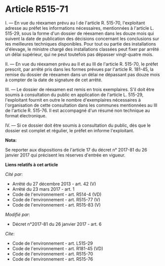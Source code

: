 # Article R515-71

I. ― En vue du réexamen prévu au I de l'article R. 515-70, l'exploitant adresse au préfet les informations nécessaires,
mentionnées à l'article L. 515-29, sous la forme d'un dossier de réexamen dans les douze mois qui suivent la date de
publication des décisions concernant les conclusions sur les meilleures techniques disponibles. Pour tout ou partie des
installations d'élevage, le ministre chargé des installations classées peut fixer par arrêté un délai supérieur, qui ne peut
toutefois pas dépasser vingt-quatre mois. 

II. ― En vue du réexamen prévu au II et au III de l'article R. 515-70, le préfet prescrit, par arrêté pris dans les formes
prévues par l'article R. 181-45, la remise du dossier de réexamen dans un délai ne dépassant pas douze mois à compter de la
date de signature de cet arrêté. 

III. ― Le dossier de réexamen est remis en trois exemplaires. S'il doit être soumis à consultation du public en application
de l'article L. 515-29, l'exploitant fournit en outre le nombre d'exemplaires nécessaires à l'organisation de cette
consultation dans les communes mentionnées au III de l'article R. 515-76. Il est accompagné d'un résumé non technique au
format électronique. 

IV. ― Si ce dossier doit être soumis à consultation du public, dès que le dossier est complet et régulier, le préfet en
informe l'exploitant.

**Nota:**

Se reporter aux dispositions de l'article 17 du décret n° 2017-81 du 26 janvier 2017 qui précisent les réserves d'entrée en
vigueur.

**Liens relatifs à cet article**

_Cité par_:

  - Arrêté du 27 décembre 2013 - art. 42 (V)
  - Arrêté du 23 mars 2017 - art. 1
  - Code de l'environnement - art. R514-4 (VD)
  - Code de l'environnement - art. R515-77 (V)
  - Code de l'environnement - art. R515-83 (V)

_Modifié par_:

  - Décret n°2017-81 du 26 janvier 2017 - art. 6

_Cite_:

  - Code de l'environnement - art. L515-29
  - Code de l'environnement - art. R181-45 (VD)
  - Code de l'environnement - art. R515-70
  - Code de l'environnement - art. R515-76
